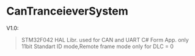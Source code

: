 # CanTranceieverSystem
V1.0:
>STM32F042 HAL Libr. used for CAN and UART
>C# Form App.
>only 11bit Standart ID mode,Remote frame mode only for DLC = 0
